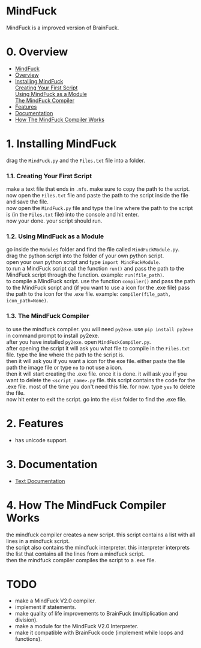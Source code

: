 # MindFuck

MindFuck is a improved version of BrainFuck.

# 0. Overview

* [MindFuck](#mindfuck)<br>
* [Overview](#0-overview)<br>
* [Installing MindFuck](#1-installing-mindfuck)<br>
  [Creating Your First Script](#11-creating-your-first-script)<br>
  [Using MindFuck as a Module](#12-using-mindfuck-as-a-module)<br>
  [The MindFuck Compiler](#13-the-mindfuck-compiler)<br>
* [Features](#2-features)<br>
* [Documentation](#3-documentation)<br>
* [How The MindFuck Compiler Works](#4-how-the-mindfuck-compiler-works)<br>

# 1. Installing MindFuck

drag the `MindFuck.py` and the `Files.txt` file into a folder.<br>

### 1.1. Creating Your First Script

make a text file that ends in `.mfs`. make sure to copy the path to the script.<br>
now open the `Files.txt` file and paste the path to the script inside the file and save the file.<br>
now open the `MindFuck.py` file and type the line where the path to the script is (in the `Files.txt` file) into the console and hit enter.<br>
now your done. your script should run.<br>

### 1.2. Using MindFuck as a Module

go inside the `Modules` folder and find the file called `MindFuckModule.py`.<br>
drag the python script into the folder of your own python script.<br>
open your own python script and type `import MindFuckModule`.<br>
to run a MindFuck script call the function `run()` and pass the path to the MindFuck script through the function. example: `run(file_path)`.<br>
to compile a MindFuck script. use the function `compiler()` and pass the path to the MindFuck script and (if you want to use a icon for the .exe file)
pass the path to the icon for the .exe file. example: `compiler(file_path, icon_path=None)`.<br>

### 1.3. The MindFuck Compiler

to use the mindfuck compiler. you will need `py2exe`. use `pip install py2exe` in command prompt to install py2exe.<br>
after you have installed `py2exe`. open `MindFuckCompiler.py`.<br>
after opening the script it will ask you what file to compile in the `Files.txt` file. type the line where the path to the script is.<br>
then it will ask you if you want a icon for the exe file. either paste the file path the image file or type `no` to not use a icon.<br>
then it will start creating the .exe file. once it is done. it will ask you if you want to delete the `<script_name>.py` file.
this script contains the code for the .exe file. most of the time you don't need this file. for now. type `yes` to delete the file.<br>
now hit enter to exit the script. go into the `dist` folder to find the .exe file.<br>

# 2. Features

* has unicode support.<br>

# 3. Documentation

* [Text Documentation](Docs/Mind%20Fuck%20Text%20Docs.txt)<br>

# 4. How The MindFuck Compiler Works

the mindfuck compiler creates a new script. this script contains a list with all lines in a mindfuck script.<br>
the script also contains the mindfuck interpreter. this interpreter interprets the list that contains all the lines from a mindfuck script.<br>
then the mindfuck compiler compiles the script to a .exe file.<br>

# TODO
* make a MindFuck V2.0 compiler.<br>
* implement if statements.<br>
* make quality of life improvements to BrainFuck (multiplication and division).<br>
* make a module for the MindFuck V2.0 Interpreter.<br>
* make it compatible with BrainFuck code (implement while loops and functions).<br>
